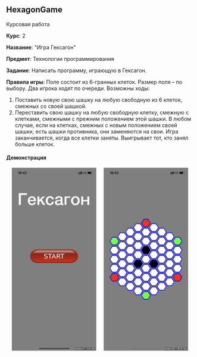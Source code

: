 ## HexagonGame

Курсовая работа

**Курс**: 2

**Название**: "Игра Гексагон"

**Предмет**: Технологии программирования

**Задание**: Написать программу, играющую в Гексагон.

**Правила игры**:
Поле состоит из 6-гранных клеток. Размер поля – по выбору.
Два игрока ходят по очереди. Возможны ходы:
1) Поставить новую свою шашку на любую свободную из 6 клеток, смежных со своей шашкой.
2) Переставить свою шашку на любую свободную клетку, смежную с клетками, смежными с прежним положением этой шашки.
В любом случае, если на клетках, смежных с новым положением своей шашки, есть шашки противника, они заменяются на свои. 
Игра заканчивается, когда все клетки заняты. Выигрывает тот, кто занял больше клеток.

#### Демонстрация
<p align="center">
  <img src="images/1.PNG" alt="Стартовый экран" width="45%"/>
&nbsp; &nbsp;
  <img src="images/2.PNG" alt="Игровое поле" width="45%"/>
</p>
